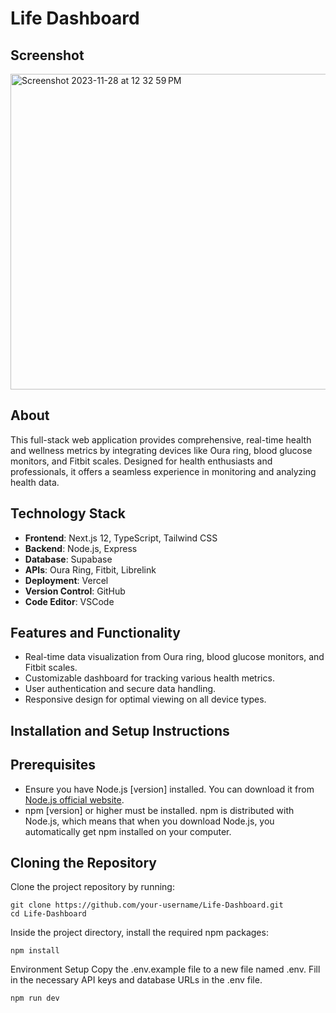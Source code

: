 # Life Dashboard

## Screenshot

<img width="505" alt="Screenshot 2023-11-28 at 12 32 59 PM" src="https://github.com/farhaannishtar/Life-Dashboard/assets/89179469/f3061a89-50f3-4df6-89b4-210063b15f1d">

## About

This full-stack web application provides comprehensive, real-time health and wellness metrics by integrating devices like Oura ring, blood glucose monitors, and Fitbit scales. Designed for health enthusiasts and professionals, it offers a seamless experience in monitoring and analyzing health data.

## Technology Stack

- **Frontend**: Next.js 12, TypeScript, Tailwind CSS
- **Backend**: Node.js, Express
- **Database**: Supabase
- **APIs**: Oura Ring, Fitbit, Librelink
- **Deployment**: Vercel
- **Version Control**: GitHub
- **Code Editor**: VSCode

## Features and Functionality

- Real-time data visualization from Oura ring, blood glucose monitors, and Fitbit scales.
- Customizable dashboard for tracking various health metrics.
- User authentication and secure data handling.
- Responsive design for optimal viewing on all device types.

## Installation and Setup Instructions

## Prerequisites
- Ensure you have Node.js [version] installed. You can download it from [Node.js official website](https://nodejs.org/).
- npm [version] or higher must be installed. npm is distributed with Node.js, which means that when you download Node.js, you automatically get npm installed on your computer.

## Cloning the Repository
Clone the project repository by running:
```
git clone https://github.com/your-username/Life-Dashboard.git
cd Life-Dashboard
```
Inside the project directory, install the required npm packages:

```
npm install
```

Environment Setup
Copy the .env.example file to a new file named .env.
Fill in the necessary API keys and database URLs in the .env file.

```
npm run dev
```
